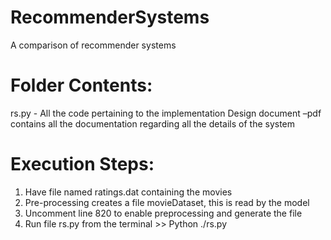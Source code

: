 # RecommenderSystems
A comparison of recommender systems

# Folder Contents:
rs.py  - All the code pertaining to the implementation
Design document –pdf contains all the documentation regarding all the details of the system

# Execution Steps:
  1.	Have file named ratings.dat containing the movies
  2.	Pre-processing creates a file movieDataset, this is read by the model
  3.	Uncomment line 820 to enable preprocessing and generate the file
  4.	Run file rs.py from the terminal
      >> Python ./rs.py

